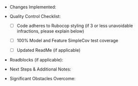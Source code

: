 - Changes Implemented:

- Quality Control Checklist:

  - [ ] Code adheres to Rubocop styling (if 3 or less unavoidable infractions, please explain below)
  - [ ] 100% Model and Feature SimpleCov test coverage
  - [ ] Updated ReadMe (if applicable)


- Roadblocks (if applicable):

- Next Steps & Additional Notes:

- Significant Obstacles Overcome:
